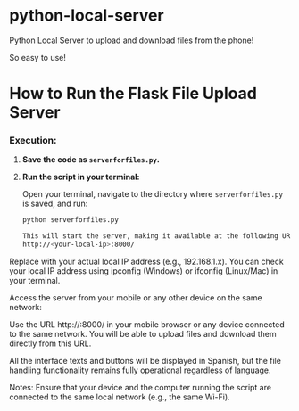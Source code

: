 # python-local-server
Python Local Server to upload and download files from the phone!


So easy to use!

# How to Run the Flask File Upload Server

### Execution:

1. **Save the code as `serverforfiles.py`.**

2. **Run the script in your terminal:**

   Open your terminal, navigate to the directory where `serverforfiles.py` is saved, and run:

   ```bash
   python serverforfiles.py

   This will start the server, making it available at the following URL:
   http://<your-local-ip>:8000/

Replace <your-local-ip> with your actual local IP address (e.g., 192.168.1.x). You can check your local IP address using ipconfig (Windows) or ifconfig (Linux/Mac) in your terminal.

Access the server from your mobile or any other device on the same network:

Use the URL http://<your-local-ip>:8000/ in your mobile browser or any device connected to the same network. You will be able to upload files and download them directly from this URL.

All the interface texts and buttons will be displayed in Spanish, but the file handling functionality remains fully operational regardless of language.

Notes:
Ensure that your device and the computer running the script are connected to the same local network (e.g., the same Wi-Fi).
